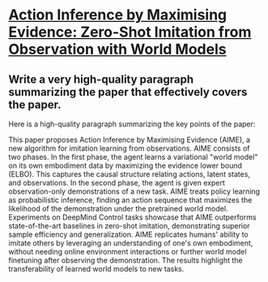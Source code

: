 # [Action Inference by Maximising Evidence: Zero-Shot Imitation from   Observation with World Models](https://arxiv.org/abs/2312.02019)

## Write a very high-quality paragraph summarizing the paper that effectively covers the paper.

 Here is a high-quality paragraph summarizing the key points of the paper:

This paper proposes Action Inference by Maximising Evidence (AIME), a new algorithm for imitation learning from observations. AIME consists of two phases. In the first phase, the agent learns a variational "world model" on its own embodiment data by maximizing the evidence lower bound (ELBO). This captures the causal structure relating actions, latent states, and observations. In the second phase, the agent is given expert observation-only demonstrations of a new task. AIME treats policy learning as probabilistic inference, finding an action sequence that maximizes the likelihood of the demonstration under the pretrained world model. Experiments on DeepMind Control tasks showcase that AIME outperforms state-of-the-art baselines in zero-shot imitation, demonstrating superior sample efficiency and generalization. AIME replicates humans' ability to imitate others by leveraging an understanding of one's own embodiment, without needing online environment interactions or further world model finetuning after observing the demonstration. The results highlight the transferability of learned world models to new tasks.
